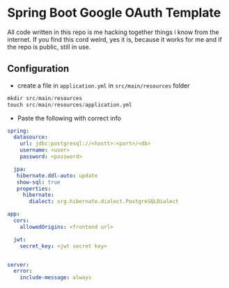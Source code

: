 # Spring Boot Google OAuth Template

All code written in this repo is me hacking together things i know from the internet. If you find this cord weird, yes it is, because it works for me and if the repo is public, still in use.

## Configuration

- create a file in `application.yml` in `src/main/resources` folder

```s
mkdir src/main/resources 
touch src/main/resources/application.yml
```

- Paste the following with correct info

```yml
spring:
  datasource:
    url: jdbc:postgresql://<hostt>:<port>/<db>
    username: <user>
    password: <password>

  jpa:
   hibernate.ddl-auto: update
   show-sql: true
   properties:
     hibernate:
       dialect: org.hibernate.dialect.PostgreSQLDialect

app:
  cors:
    allowedOrigins: <frontend url>

  jwt:
    secret_key: <jwt secret key>


server:
  error:
    include-message: always
```
